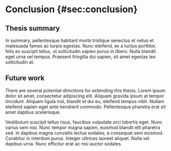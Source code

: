 # Conclusion {#sec:conclusion}

<!-- 
A chapter that concludes the thesis by summarising the learning points
and outlining future areas for research
-->

## Thesis summary

In summary, pellentesque habitant morbi tristique senectus et netus et malesuada fames ac turpis egestas. Nunc eleifend, ex a luctus porttitor, felis ex suscipit tellus, ut sollicitudin sapien purus in libero. Nulla blandit eget urna vel tempus. Praesent fringilla dui sapien, sit amet egestas leo sollicitudin at.

## Future work

There are several potential directions for extending this thesis. Lorem ipsum dolor sit amet, consectetur adipiscing elit. Aliquam gravida ipsum at tempor tincidunt. Aliquam ligula nisl, blandit et dui eu, eleifend tempus nibh. Nullam eleifend sapien eget ante hendrerit commodo. Pellentesque pharetra erat sit amet dapibus scelerisque.

Vestibulum suscipit tellus risus, faucibus vulputate orci lobortis eget. Nunc varius sem nisi. Nunc tempor magna sapien, euismod blandit elit pharetra sed. In dapibus magna convallis lectus sodales, a consequat sem euismod. Curabitur in interdum purus. Integer ultrices laoreet aliquet. Nulla vel dapibus urna. Nunc efficitur erat ac nisi auctor sodales.



